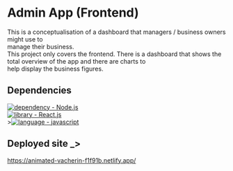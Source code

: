 # Admin App (Frontend)
This is a conceptualisation of a dashboard that managers / business owners might use to<br>
manage their business.<br>
This project only covers the frontend.
There is a dashboard that shows the total overview of the app and there are charts to <br>
help display the business figures.

## Dependencies
[![dependency - Node.js](https://img.shields.io/static/v1?label=dependency&message=Node.js&color=%23F7E152)](https://nodejs.org/en/) <br>[![library - React.js](https://img.shields.io/static/v1?label=library&message=React.js&color=%2352F7BA)](https://reactjs.org/)<br>>[![language - javascript](https://img.shields.io/static/v1?label=language&message=javascript&color=%23EEF752)](https://www.javascript.com/)<br>
## Deployed site _>
https://animated-vacherin-f1f91b.netlify.app/
